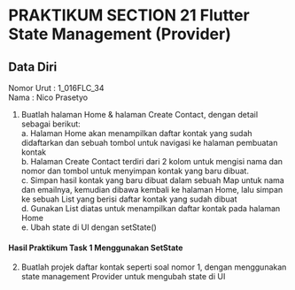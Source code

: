 # PRAKTIKUM SECTION 21 Flutter State Management (Provider)

## Data Diri
Nomor Urut  : 1_016FLC_34 <br>
Nama        : Nico Prasetyo <br>

1. Buatlah halaman Home & halaman Create Contact, dengan detail sebagai berikut: <br>
a. Halaman Home akan menampilkan daftar kontak yang sudah didaftarkan dan sebuah tombol untuk navigasi ke halaman pembuatan kontak <br>
b. Halaman Create Contact terdiri dari 2 kolom untuk mengisi nama dan nomor dan tombol untuk menyimpan kontak yang baru dibuat. <br>
c. Simpan hasil kontak yang baru dibuat dalam sebuah Map untuk nama dan emailnya, kemudian dibawa kembali ke halaman Home, lalu simpan ke sebuah List yang berisi daftar kontak yang sudah dibuat <br>
d. Gunakan List diatas untuk menampilkan daftar kontak pada halaman Home <br>
e. Ubah state di UI dengan setState() <br>

#### Hasil Praktikum Task 1 Menggunakan SetState

2. Buatlah projek daftar kontak seperti soal nomor 1, dengan menggunakan state management Provider untuk mengubah state di UI